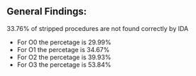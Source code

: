General Findings:
------------------
33.76% of stripped procedures are not found correctly by IDA
- For O0 the percetage is 29.99%
- For O1 the percetage is 34.67%
- For O2 the percetage is 39.93%
- For O3 the percetage is 53.84%